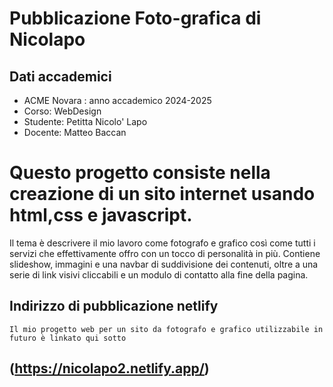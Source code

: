 # Pubblicazione Foto-grafica di Nicolapo

## Dati accademici
  - ACME Novara : anno accademico 2024-2025 
   - Corso: WebDesign 
  -  Studente: Petitta Nicolo' Lapo 
   - Docente: Matteo Baccan

# Questo progetto consiste nella creazione di un sito internet usando html,css e javascript.
Il tema è descrivere il mio lavoro come fotografo e grafico così come tutti i servizi che effettivamente offro con un tocco di personalità in più. Contiene slideshow, immagini e una navbar di suddivisione dei contenuti, oltre a una serie di link visivi cliccabili e un modulo di contatto alla fine della pagina.
  
  ## Indirizzo di pubblicazione netlify

    Il mio progetto web per un sito da fotografo e grafico utilizzabile in futuro è linkato qui sotto
## (https://nicolapo2.netlify.app/)
